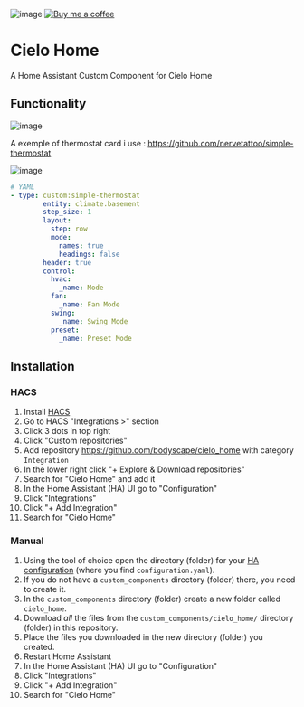 ![image](https://www.paypal.com/donate/?hosted_button_id=BKQL5JUGZBZXU)
[![Buy me a coffee](https://img.shields.io/static/v1.svg?label=Buy%20me%20a%20coffee&message=🥨&color=black&logo=buy%20me%20a%20coffee&logoColor=white&labelColor=6f4e37)](https://www.buymeacoffee.com/bodyscape)

# Cielo Home 

A Home Assistant Custom Component for Cielo Home

## Functionality

![image](https://user-images.githubusercontent.com/30115568/217594793-e3009fee-bd3d-47aa-8638-dfc5af8b4e92.png)

A exemple of thermostat card i use : https://github.com/nervetattoo/simple-thermostat

![image](https://user-images.githubusercontent.com/30115568/218138232-3249b15e-ce08-4eee-bbeb-178d7e150caa.png)

``` yaml
# YAML
- type: custom:simple-thermostat
        entity: climate.basement
        step_size: 1
        layout:
          step: row
          mode:
            names: true
            headings: false
        header: true
        control:
          hvac:
            _name: Mode
          fan:
            _name: Fan Mode
          swing:
            _name: Swing Mode
          preset:
            _name: Preset Mode
```

## Installation

### HACS

1. Install [HACS](https://hacs.xyz/)
2. Go to HACS "Integrations >" section
3. Click 3 dots in top right
4. Click "Custom repositories"
5. Add repository https://github.com/bodyscape/cielo_home with category `Integration`
6. In the lower right click "+ Explore & Download repositories"
7. Search for "Cielo Home" and add it
8. In the Home Assistant (HA) UI go to "Configuration"
9. Click "Integrations"
10. Click "+ Add Integration"
11. Search for "Cielo Home"

### Manual

1. Using the tool of choice open the directory (folder) for your [HA configuration](https://www.home-assistant.io/docs/configuration/) (where you find `configuration.yaml`).
2. If you do not have a `custom_components` directory (folder) there, you need to create it.
3. In the `custom_components` directory (folder) create a new folder called `cielo_home`.
4. Download _all_ the files from the `custom_components/cielo_home/` directory (folder) in this repository.
5. Place the files you downloaded in the new directory (folder) you created.
6. Restart Home Assistant
7. In the Home Assistant (HA) UI go to "Configuration"
8. Click "Integrations"
9. Click "+ Add Integration"
10. Search for "Cielo Home"
